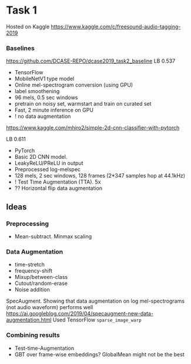 
# Task 1 
Hosted on Kaggle
https://www.kaggle.com/c/freesound-audio-tagging-2019

### Baselines
https://github.com/DCASE-REPO/dcase2019_task2_baseline
LB 0.537

* TensorFlow
* MobileNetV1 type model
* Online mel-spectrogram conversion (using GPU)
* label smoothening
* 96 mels, 0.5 sec windows
* pretrain on noisy set, warmstart and train on curated set
* Fast, 2 minute inference on GPU
* ! no data augmentation


https://www.kaggle.com/mhiro2/simple-2d-cnn-classifier-with-pytorch

LB 0.611

* PyTorch
* Basic 2D CNN model.
* LeakyReLU/PReLU in output
* Preprocessed log-melspec
* 128 mels, 2 sec windows, 128 frames (2*347 samples hop at 44.1kHz)
* ! Test Time Augmentation (TTA). 5x
* ?? Horizontal flip data augmentation

## Ideas

### Preprocessing

- Mean-subtract. Minmax scaling

### Data Augmentation

- time-stretch
- frequency-shift
- Mixup/between-class
- Cutout/random-erase 
- Noise addition

SpecAugment.
Showing that data augmentation on log mel-spectrograms (not audio waveform) performs well
https://ai.googleblog.com/2019/04/specaugment-new-data-augmentation.html
Used TensorFlow `sparse_image_warp`

### Combining results

- Test-time-Augmentation
- GBT over frame-wise embeddings?
GlobalMean might not be the best
